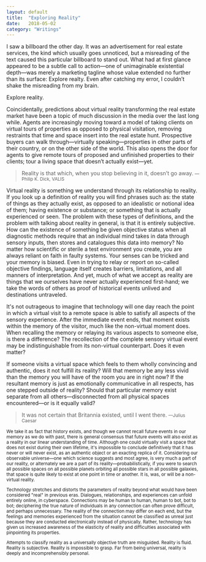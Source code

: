 ```yaml
---
layout: default
title:  "Exploring Reality"
date:   2018-05-02
category: "Writings"
---
```

I saw a billboard the other day. It was an advertisement for real estate services, the kind which usually goes unnoticed, but a misreading of the text caused this particular billboard to stand out. What had at first glance appeared to be a subtle call to action—one of unimaginable existential depth—was merely a marketing tagline whose value extended no further than its surface: Explore realty. Even after catching my error, I couldn’t shake the misreading from my brain.

Explore reality.

Coincidentally, predictions about virtual reality transforming the real estate market have been a topic of much discussion in the media over the last long while. Agents are increasingly moving toward a model of taking clients on virtual tours of properties as opposed to physical visitation, removing restraints that time and space insert into the real estate hunt. Prospective buyers can walk through—virtually speaking—properties in other parts of their country, or on the other side of the world. This also opens the door for agents to give remote tours of proposed and unfinished properties to their clients; tour a living space that doesn’t actually exist—yet.

> Reality is that which, when you stop believing in it, doesn’t go away.
> <small>&mdash;Philip K. Dick, VALIS</small>

Virtual reality is something we understand through its relationship to reality. If you look up a definition of reality you will find phrases such as: the state of things as they actually exist, as opposed to an idealistic or notional idea of them; having existence or substance; or something that is actually experienced or seen. The problem with these types of definitions, and the problem with talking about reality in general, is that it is entirely subjective. How can the existence of something be given objective status when all diagnostic methods require that an individual mind takes in data through sensory inputs, then stores and catalogues this data into memory? No matter how scientific or sterile a test environment you create, you are always reliant on faith in faulty systems. Your senses can be tricked and your memory is biased. Even in trying to relay or report on so-called objective findings, language itself creates barriers, limitations, and all manners of interpretation. And yet, much of what we accept as reality are things that we ourselves have never actually experienced first-hand; we take the words of others as proof of historical events unlived and destinations untraveled.

It's not outrageous to imagine that technology will one day reach the point in which a virtual visit to a remote space is able to satisfy all aspects of the sensory experience. After the immediate event ends, that moment exists within the memory of the visitor, much like the non-virtual moment does. When recalling the memory or relaying its various aspects to someone else, is there a difference? The recollection of the complete sensory virtual event may be indistinguishable from its non-virtual counterpart. Does it even matter?

If someone visits a virtual space which feels to them wholly convincing and authentic, does it not fulfill its reality? Will that memory be any less vivid than the memory you will have of the room you are in right now? If the resultant memory is just as emotionally communicative in all respects, has one stepped outside of reality? Should that particular memory exist separate from all others—disconnected from all physical spaces encountered—or is it equally valid?

> It was not certain that Britannia existed, until I went there.
> <small>&mdash;Julius Caesar

We take it as fact that history exists, and though we cannot recall future events in our memory as we do with past, there is general consensus that future events will also exist as a reality in our linear understanding of time. Although one could virtually visit a space that does not exist during their own lifetime, it's impossible to conclude definitively that it has never or will never exist, as an authentic object or an exacting replica of it. Considering our observable universe—one which science suggests and most agree, is very much a part of our reality, or alternately we are a part of its reality—probabilistically, if you were to search all possible spaces on all possible planets orbiting all possible stars in all possible galaxies, that space is quite likely to exist at one point in time or another. It is, was, or will be a non-virtual reality.

Technology stretches and distorts the parameters of reality beyond what would have been considered "real" in previous eras. Dialogues, relationships, and experiences can unfold entirely online, in cyberspace. Connections may be human to human, human to bot, bot to bot; deciphering the true nature of individuals in any connection can often prove difficult, and perhaps unnecessary. The reality of the connection may differ on each end, but the feelings and memories experienced from the situation cannot be classified as unreal just because they are conducted electronically instead of physically. Rather, technology has given us increased awareness of the elasticity of reality and difficulties associated with pinpointing its properties. 

Attempts to classify reality as a universally objective truth are misguided. Reality is fluid. Reality is subjective. Reality is impossible to grasp. Far from being universal, reality is deeply and incomprehensibly personal.
